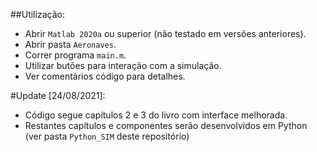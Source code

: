 ##Utilização:

- Abrir ```Matlab 2020a``` ou superior (não testado em versões anteriores).
- Abrir pasta ```Aeronaves```.
- Correr programa ```main.m```.
- Utilizar butões para interação com a simulação.
- Ver comentários código para detalhes.

#Update [24/08/2021]: 

- Código segue capítulos 2 e 3 do livro com interface melhorada.
- Restantes capítulos e componentes serão desenvolvidos em Python (ver pasta ```Python_SIM``` deste repositório)